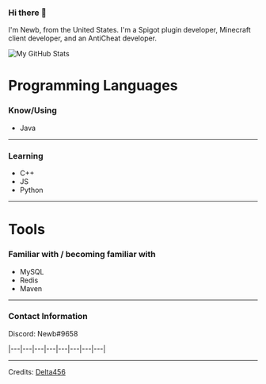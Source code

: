 ### Hi there 👋

I'm Newb, from the United States. I'm a Spigot plugin developer, Minecraft client developer, and an AntiCheat developer.

![My GitHub Stats](https://github-readme-stats.vercel.app/api?username=GardeningTool&show_icons=true&include_all_commits=true)


# Programming Languages

### Know/Using

-  Java

--------------------------
 
### Learning

- C++
- JS
- Python

--------------------------

# Tools

### Familiar with / becoming familiar with

- MySQL
- Redis
- Maven

--------------------------

### Contact Information

Discord: Newb#9658

|---|---|---|---|---|---|---|---|

---
Credits: [Delta456](https://github.com/Delta456)

